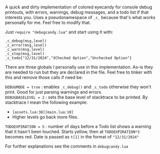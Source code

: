 A quick and dirty implementation of colored eyecandy for console debug printouts, with errors, warnings, debug messages, and a todo list if that interests you. Uses a pseudonamespace of `_c_` because that's what works personally for me. Feel free to modify that.

Just `require "debugcandy.lua"` and start using it with: 

`_c_debug(msg,level)`\
`_c_error(msg,level)`\
`_c_warn(msg,level)`\
`_c_stop(msg,level)`\
`_c_todo{"12/31/2024","XChecked Option","Unchecked Option"}`

There are three globals *I* personally use in this implementation. As-is they are needed to run but they are declared in the file. Feel free to tinker with this and remove those calls if need be:

`DEBUGMODE = true` : enables `_c_debug()` and `_c_todo` otherwise they won't print. Good for just parsing warnings and errors.\
`DEBUGBASELEVEL = 2` : sets the base level of stacktrace to be printed. By stacktrace I mean the following example: 
 * `[assets.lua:38][main.lua:10]`
 * Higher levels go back more files.
   
`TODOEXPIRATION = 5` : number of days before a Todo list shows a warning that it hasn't been touched. Starts yellow, then at `TODOEXPIRATION*3` becomes red. Date is passed as `t[1]` in the format of `"12/31/2024"`

For further explanations see the comments in `debugcandy.lua` 
